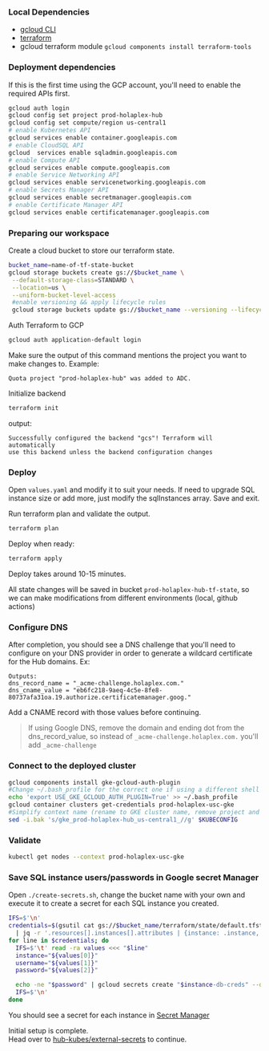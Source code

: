 ### Local Dependencies

- [gcloud CLI](https://cloud.google.com/sdk/docs/install)
- [terraform](https://developer.hashicorp.com/terraform/tutorials/aws-get-started/install-cli#install-terraform)
- gcloud terraform module `gcloud components install terraform-tools`

### Deployment dependencies

If this is the first time using the GCP account, you'll need to enable the required APIs first.

```bash
gcloud auth login
gcloud config set project prod-holaplex-hub
gcloud config set compute/region us-central1
# enable Kubernetes API
gcloud services enable container.googleapis.com
# enable CloudSQL API
gcloud  services enable sqladmin.googleapis.com
# enable Compute API
gcloud services enable compute.googleapis.com
# enable Service Networking API
gcloud services enable servicenetworking.googleapis.com
# enable Secrets Manager API
gcloud services enable secretmanager.googleapis.com
# enable Certificate Manager API
gcloud services enable certificatemanager.googleapis.com

```

### Preparing our workspace

Create a cloud bucket to store our terraform state.

```bash
bucket_name=name-of-tf-state-bucket
gcloud storage buckets create gs://$bucket_name \
 --default-storage-class=STANDARD \
 --location=us \
 --uniform-bucket-level-access
 #enable versioning && apply lifecycle rules
 gcloud storage buckets update gs://$bucket_name --versioning --lifecycle-file=bucket-lifecycle.json
```

Auth Terraform to GCP

```bash
gcloud auth application-default login
```

Make sure the output of this command mentions the project you want to make changes to. Example:

```text
Quota project "prod-holaplex-hub" was added to ADC.
```

Initialize backend

```bash
terraform init
```

output:

```text
Successfully configured the backend "gcs"! Terraform will automatically
use this backend unless the backend configuration changes
```

### Deploy

Open `values.yaml` and modify it to suit your needs. If need to upgrade SQL instance size or add more, just modify the sqlInstances array. Save and exit.

Run terraform plan and validate the output.

```bash
terraform plan
```

Deploy when ready:

```bash
terraform apply
```

Deploy takes around 10-15 minutes.

All state changes will be saved in bucket `prod-holaplex-hub-tf-state`, so we can make modifications from different environments (local, github actions)

### Configure DNS

After completion, you should see a DNS challenge that you'll need to configure on your DNS provider in order to generate a wildcard certificate for the Hub domains.
Ex:

```
Outputs:
dns_record_name = "_acme-challenge.holaplex.com."
dns_cname_value = "eb6fc218-9aeq-4c5e-8fe8-80737afa31oa.19.authorize.certificatemanager.goog."
```

Add a CNAME record with those values before continuing.

> If using Google DNS, remove the domain and ending dot from the dns_record_value, so instead of `_acme-challenge.holaplex.com.` you'll add `_acme-challenge`

### Connect to the deployed cluster

```bash
gcloud components install gke-gcloud-auth-plugin
#Change ~/.bash_profile for the correct one if using a different shell
echo 'export USE_GKE_GCLOUD_AUTH_PLUGIN=True' >> ~/.bash_profile
gcloud container clusters get-credentials prod-holaplex-usc-gke
#Simplify context name (rename to GKE cluster name, remove project and region)
sed -i.bak 's/gke_prod-holaplex-hub_us-central1_//g' $KUBECONFIG
```

### Validate

```bash
kubectl get nodes --context prod-holaplex-usc-gke
```

### Save SQL instance users/passwords in Google secret Manager

Open `./create-secrets.sh`, change the bucket name with your own and execute it to create a secret for each SQL instance you created.

```bash
IFS=$'\n'
credentials=$(gsutil cat gs://$bucket_name/terraform/state/default.tfstate \
  | jq -r '.resources[].instances[].attributes | {instance: .instance, username: .name, password: .password } | select(.password != null) | [.instance, .username, .password] | @tsv')
for line in $credentials; do
  IFS=$'\t' read -ra values <<< "$line"
  instance="${values[0]}"
  username="${values[1]}"
  password="${values[2]}"

  echo -ne "$password" | gcloud secrets create "$instance-db-creds" --data-file=- --labels=user="$username"
  IFS=$'\n'
done
```

You should see a secret for each instance in [Secret Manager](https://console.cloud.google.com/security/secret-manager)

Initial setup is complete.  
Head over to [hub-kubes/external-secrets](https://github.com/holaplex/hub-kubes/blob/main/infra/external-secrets) to continue.
